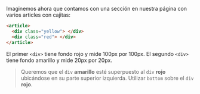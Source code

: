 Imaginemos ahora que contamos con una sección en nuestra página con varios articles con cajitas:

``` html
<article>
  <div class="yellow"> </div>
  <div class="red"> </div>
</article>
```
El primer `<div>` tiene fondo rojo y mide 100px por 100px. El segundo `<div>` tiene fondo amarillo y mide 20px por 20px.

> Queremos que el `div` **amarillo** esté superpuesto al `div` **rojo** ubicándose en su parte superior izquierda. Utilizar `bottom` sobre el `div` **rojo**.


